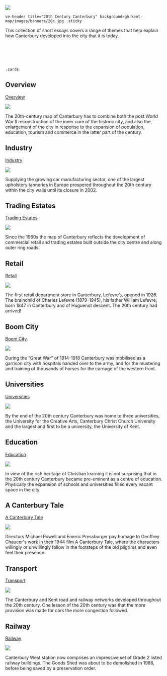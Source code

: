 [![](https://v3.juncture-digital.org/images/wb.svg)](https://v3.juncture-digital.org/wb)

`ve-header title="20th Century Canterbury" background=gh:kent-map/images/banners/20c.jpg .sticky`

This collection of short essays covers a range of themes that help explain how Canterbury developed into the city that it is today.

# &nbsp; 
`.cards`

## Overview

[Overview](/canterbury/20c-canterbury-overview)

![](https://iiif.juncture-digital.org/thumbnail?url=https://upload.wikimedia.org/wikipedia/commons/thumb/0/02/Canterbury_Cathedral_-_Portal_Nave_Cross-spire.jpg)

The 20th-century map of Canterbury has to combine both the post  World War II reconstruction of the inner core of the historic city, and also the enlargement of the city in response to the expansion of population, education, tourism and commerce in the latter part of the century.

## Industry

[Industry](/canterbury/20c-canterbury-industrial)

![](https://iiif.juncture-digital.org/thumbnail?url=https://stor.artstor.org/stor/c2a24edf-49f6-48fd-9c29-11731fb15d16)

Supplying the growing car manufacturing sector, one of the largest upholstery tanneries in Europe prospered throughout the 20th century within the city walls until its closure in 2002.

## Trading Estates

[Trading Estates](/canterbury/20c-canterbury-trading-estates)

![](https://iiif.juncture-digital.org/thumbnail?url=https://stor.artstor.org/stor/5dd13fa2-03ce-46d5-bd42-34901758643d)

Since the 1960s the map of Canterbury reflects the development of commercial retail and trading estates built outside the city centre and along outer ring roads.

## Retail

[Retail](/canterbury/20c-canterbury-retail-store)

![](https://iiif.juncture-digital.org/thumbnail?url=https://stor.artstor.org/stor/a88a700f-df99-46c1-ba05-e5809a9d9e77)

The first retail department store in Canterbury, Lefevre’s, opened in 1926. The brainchild of Charles Lefevre (1879-1945), his father William Lefevre, born 1847 in Canterbury and of Huguenot descent. The 20th century had arrived!

## Boom City

[Boom City](/canterbury/20c-canterbury-boom-city).

![](https://iiif.juncture-digital.org/thumbnail?url=https://upload.wikimedia.org/wikipedia/commons/0/03/War_Memorial%2C_Canterbury_Old_Buttermarket_%28geograph_3468054%29.jpg)

During the “Great War” of 1914-1918 Canterbury was mobilised as a garrison city with hospitals handed over to the army, and for the mustering and training of thousands of horses for the carnage of the western front.

## Universities

[Universities](/canterbury/20c-canterbury-universities)

![](https://iiif.juncture-digital.org/thumbnail?url=https://stor.artstor.org/stor/ada7827f-a5e3-4daa-a6d2-8bf65efd1113)

By the end of the 20th century Canterbury was home to three universities, the University for the Creative Arts, Canterbury Christ Church University and the largest and first to be a university, the University of Kent. 

## Education

[Education](/canterbury/20c-canterbury-education)

![](https://iiif.juncture-digital.org/thumbnail?url=https://stor.artstor.org/stor/67a31a8c-c065-4747-a259-131c9d72eddc)

In view of the rich heritage of Christian learning it is not surprising that in the 20th century Canterbury became pre-eminent as a centre of education. Physically the expansion of schools and universities filled every vacant space in the city.

## A Canterbury Tale

[A Canterbury Tale](/canterbury/20c-canterbury-tales-film)

![](https://iiif.juncture-digital.org/thumbnail?url=https://upload.wikimedia.org/wikipedia/commons/thumb/7/77/Canterbury_Holland_Chaucer_statue.jpg/894px-Canterbury_Holland_Chaucer_statue.jpg)

Directors Michael Powell and Emeric Pressburger pay homage to Geoffrey Chaucer's work in their 1944 film A Canterbury Tale, where the characters willingly or unwillingly follow in the footsteps of the old pilgrims and even feel their presence.

## Transport

[Transport](/canterbury/20c-canterbury-transport)

![](https://iiif.juncture-digital.org/thumbnail?url=https://stor.artstor.org/stor/e5ce46d0-9be4-4154-8f87-856471fd5e67)

The Canterbury and Kent road and railway networks developed throughout the 20th century. One lesson of the 20th century was that the more provision was made for cars the more congestion followed.

## Railway

[Railway](/canterbury/20c-canterbury-railway)

![](https://iiif.juncture-digital.org/thumbnail?url=https://upload.wikimedia.org/wikipedia/commons/thumb/f/f7/Canterbury_West_Station_Signal_Box%2C_Edit_1.jpg)

Canterbury West station now comprises an impressive set of Grade 2 listed railway buildings. The Goods Shed was about to be demolished in 1986, before being saved by a preservation order. 

